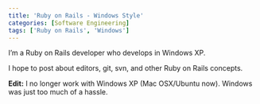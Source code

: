 ```yaml
---
title: 'Ruby on Rails - Windows Style'
categories: [Software Engineering]
tags: ['Ruby on Rails', 'Windows']
---
```



I’m a Ruby on Rails developer who develops in Windows XP.

I hope to post about editors, git, svn, and other Ruby on Rails concepts.

**Edit:** I no longer work with Windows XP (Mac OSX/Ubuntu now). Windows was just too much of a hassle.